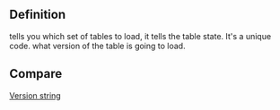 ## Definition
tells you which set of tables to load, it tells the table state. It's a unique code. what version of the table is going to load. 

## Compare
[Version string](version-string.md)
